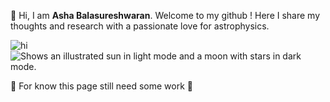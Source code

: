 👋 Hi, I am **Asha Balasureshwaran**. Welcome to my github ! Here I share my thoughts and research with a passionate love for astrophysics. 

![hi](https://external-content.duckduckgo.com/iu/?u=https%3A%2F%2Fi.pinimg.com%2Foriginals%2Fd4%2F05%2F99%2Fd40599bf548eeed7abef02ca9f749e6c.jpg&f=1&nofb=1&ipt=e76ebea41f91f1ee491d9c8a7e8016535bd951e833acaf8ba4831afd7fa40bc5&ipo=images)
<picture>
  <source media="(prefers-color-scheme: light)" srcset="https://user-images.githubusercontent.com/25423296/163456776-7f95b81a-f1ed-45f7-b7ab-8fa810d529fa.png">
  <source media="(prefers-color-scheme: light)" srcset="https://user-images.githubusercontent.com/25423296/163456779-a8556205-d0a5-45e2-ac17-42d089e3c3f8.png">
  <img alt="Shows an illustrated sun in light mode and a moon with stars in dark mode." src="https://user-images.githubusercontent.com/25423296/163456779-a8556205-d0a5-45e2-ac17-42d089e3c3f8.png">
</picture>

🚧 For know this page still need some work 🚧

<!---
ashabalasureshwaran/ashabalasureshwaran is a ✨ special ✨ repository because its `README.md` (this file) appears on your GitHub profile.
You can click the Preview link to take a look at your changes.
--->
